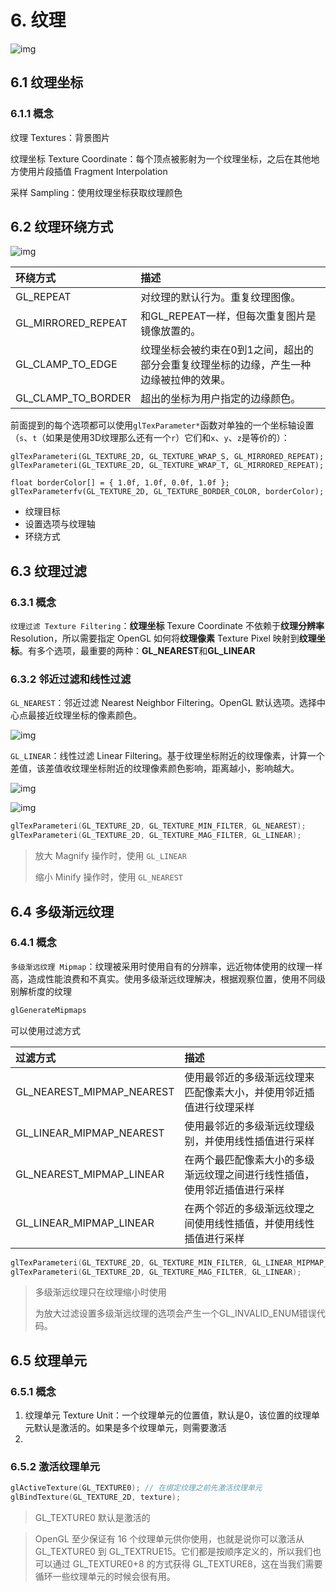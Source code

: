 # 6. 纹理

![img](https://learnopengl-cn.github.io/img/01/06/tex_coords.png)

## 6.1 纹理坐标

### 6.1.1 概念

纹理 Textures：背景图片

纹理坐标 Texture Coordinate：每个顶点被影射为一个纹理坐标，之后在其他地方使用片段插值 Fragment Interpolation

采样 Sampling：使用纹理坐标获取纹理颜色





## 6.2 纹理环绕方式

![img](https://learnopengl-cn.github.io/img/01/06/texture_wrapping.png)

| 环绕方式           | 描述                                                         |
| :----------------- | :----------------------------------------------------------- |
| GL_REPEAT          | 对纹理的默认行为。重复纹理图像。                             |
| GL_MIRRORED_REPEAT | 和GL_REPEAT一样，但每次重复图片是镜像放置的。                |
| GL_CLAMP_TO_EDGE   | 纹理坐标会被约束在0到1之间，超出的部分会重复纹理坐标的边缘，产生一种边缘被拉伸的效果。 |
| GL_CLAMP_TO_BORDER | 超出的坐标为用户指定的边缘颜色。                             |

前面提到的每个选项都可以使用`glTexParameter*`函数对单独的一个坐标轴设置（`s`、`t`（如果是使用3D纹理那么还有一个`r`）它们和`x`、`y`、`z`是等价的）：

```
glTexParameteri(GL_TEXTURE_2D, GL_TEXTURE_WRAP_S, GL_MIRRORED_REPEAT);
glTexParameteri(GL_TEXTURE_2D, GL_TEXTURE_WRAP_T, GL_MIRRORED_REPEAT);

float borderColor[] = { 1.0f, 1.0f, 0.0f, 1.0f };
glTexParameterfv(GL_TEXTURE_2D, GL_TEXTURE_BORDER_COLOR, borderColor);
```

+ 纹理目标
+ 设置选项与纹理轴
+ 环绕方式





## 6.3 纹理过滤

### 6.3.1 概念

`纹理过滤 Texture Filtering`：**纹理坐标** Texure Coordinate 不依赖于**纹理分辨率** Resolution，所以需要指定 OpenGL 如何将**纹理像素** Texture Pixel 映射到**纹理坐标**。有多个选项，最重要的两种：**GL_NEAREST**和**GL_LINEAR**



### 6.3.2 邻近过滤和线性过滤

`GL_NEAREST`：邻近过滤 Nearest Neighbor Filtering。OpenGL 默认选项。选择中心点最接近纹理坐标的像素颜色。

![img](https://learnopengl-cn.github.io/img/01/06/filter_nearest.png)

`GL_LINEAR`：线性过滤 Linear Filtering。基于纹理坐标附近的纹理像素，计算一个差值，该差值收纹理坐标附近的纹理像素颜色影响，距离越小，影响越大。

![img](https://learnopengl-cn.github.io/img/01/06/filter_linear.png)

![img](https://learnopengl-cn.github.io/img/01/06/texture_filtering.png)

```c++
glTexParameteri(GL_TEXTURE_2D, GL_TEXTURE_MIN_FILTER, GL_NEAREST);
glTexParameteri(GL_TEXTURE_2D, GL_TEXTURE_MAG_FILTER, GL_LINEAR);
```

> 放大 Magnify 操作时，使用 `GL_LINEAR`
>
> 缩小 Minify 操作时，使用 `GL_NEAREST`





## 6.4 多级渐远纹理

### 6.4.1 概念

`多级渐远纹理 Mipmap`：纹理被采用时使用自有的分辨率，远近物体使用的纹理一样高，造成性能浪费和不真实。使用多级渐远纹理解决，根据观察位置，使用不同级别解析度的纹理

```c++
glGenerateMipmaps
```

可以使用过滤方式

| 过滤方式                  | 描述                                                         |
| :------------------------ | :----------------------------------------------------------- |
| GL_NEAREST_MIPMAP_NEAREST | 使用最邻近的多级渐远纹理来匹配像素大小，并使用邻近插值进行纹理采样 |
| GL_LINEAR_MIPMAP_NEAREST  | 使用最邻近的多级渐远纹理级别，并使用线性插值进行采样         |
| GL_NEAREST_MIPMAP_LINEAR  | 在两个最匹配像素大小的多级渐远纹理之间进行线性插值，使用邻近插值进行采样 |
| GL_LINEAR_MIPMAP_LINEAR   | 在两个邻近的多级渐远纹理之间使用线性插值，并使用线性插值进行采样 |



```c++
glTexParameteri(GL_TEXTURE_2D, GL_TEXTURE_MIN_FILTER, GL_LINEAR_MIPMAP_LINEAR);
glTexParameteri(GL_TEXTURE_2D, GL_TEXTURE_MAG_FILTER, GL_LINEAR);
```

> 多级渐远纹理只在纹理缩小时使用
>
> 为放大过滤设置多级渐远纹理的选项会产生一个GL_INVALID_ENUM错误代码。







## 6.5 纹理单元

### 6.5.1 概念

1. 纹理单元 Texture Unit：一个纹理单元的位置值，默认是0，该位置的纹理单元默认是激活的。如果是多个纹理单元，则需要激活
2. 



### 6.5.2 激活纹理单元

```c++
glActiveTexture(GL_TEXTURE0); // 在绑定纹理之前先激活纹理单元
glBindTexture(GL_TEXTURE_2D, texture);
```

> GL_TEXTURE0 默认是激活的

> OpenGL 至少保证有 16 个纹理单元供你使用，也就是说你可以激活从 GL_TEXTURE0 到 GL_TEXTRUE15。它们都是按顺序定义的，所以我们也可以通过 GL_TEXTURE0+8 的方式获得 GL_TEXTURE8，这在当我们需要循环一些纹理单元的时候会很有用。

